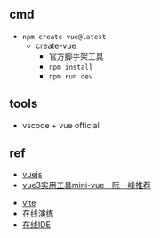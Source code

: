 

## cmd
+ `npm create vue@latest`
    + create-vue
        + 官方脚手架工具
        + `npm install`
        + `npm run dev`



## tools
+ vscode + vue official

## ref

+ [vuejs](https://cn.vuejs.org/guide/introduction.html)
+ [vue3实用工具mini-vue｜阮一峰推荐](https://zhuanlan.zhihu.com/p/404116228)


<!-- tools -->
+ [vite](https://cn.vitejs.dev/guide/)
+ [在线演练](https://play.vuejs.org/#eNp9kUFLwzAUx7/KM5cqzBXR0+gGKgP1oKKCl1xG99ZlpklIXuag9Lv7krK5w9it7//7v/SXthP3zo23EcVEVKH2yhEEpOhm0qjWWU/QgccV9LDytoWCq4U00tTWBII2NDBN/LJ4Qq0tfFuvlxfFlTRVORzHB/FA2Dq9IOQJoFrfzLouL/d9VfKUU2VcJNhet3aJeioFcymgZFiVR/tiJCjw61eqGW+CNWzepX0pats6pdG/OVKsJ8UEMklswXa/LzkjH3G0z+s11j8n8k3YpUyKd48B/RalODBa+AZpwPPPV9zx8wGyfdTcPgM/MFgdk+NQe4hmydpHvWz7nL+/Ms1XmO8ITdhfKommZp/7UvA/eTxz9X/d2/Fd3pOmF/0fEx+nNQ==)
+ [在线IDE](https://stackblitz.com/edit/vitejs-vite-kegvizb6?file=index.html&terminal=dev)